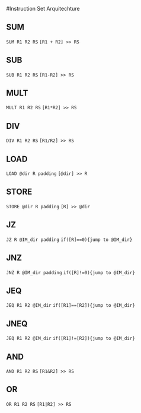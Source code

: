 #Instruction Set Arquitechture

## SUM

`SUM R1 R2 RS`
`[R1 + R2] >> RS`


## SUB

`SUB R1 R2 RS`
`[R1-R2] >> RS`


## MULT

`MULT R1 R2 RS`
`[R1*R2] >> RS`


## DIV

`DIV R1 R2 RS`
`[R1/R2] >> RS`


## LOAD

`LOAD @dir R padding`
`[@dir] >> R`



## STORE

`STORE @dir R padding`
`[R] >> @dir`


## JZ

`JZ R @IM_dir padding`
`if([R]==0){jump to @IM_dir}`


## JNZ

`JNZ R @IM_dir padding`
`if([R]!=0){jump to @IM_dir}`

## JEQ

`JEQ R1 R2 @IM_dir`
`if([R1]==[R2]){jump to @IM_dir}`

## JNEQ


`JEQ R1 R2 @IM_dir`
`if([R1]!=[R2]){jump to @IM_dir}`

## AND

`AND R1 R2 RS`
`[R1&R2] >> RS`


## OR 

`OR R1 R2 RS`
`[R1|R2] >> RS`
